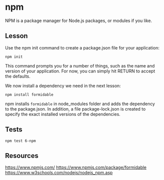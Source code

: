 # npm

NPM is a package manager for Node.js packages, or modules if you like.

## Lesson

Use the npm init command to create a package.json file for your application:

```
npm init
```

This command prompts you for a number of things, such as the name and version of your application. For now, you can simply hit RETURN to accept the defaults.

We now install a dependency we need in the next lesson:

```
npm install formidable
```

npm installs `formidable` in node_modules folder and adds the dependency to the package.json. In addition, a file package-lock.json is created to specify the exact installed versions of the dependencies.

## Tests

`npm test 6-npm`

## Resources

https://www.npmjs.com/
https://www.npmjs.com/package/formidable
https://www.w3schools.com/nodejs/nodejs_npm.asp
